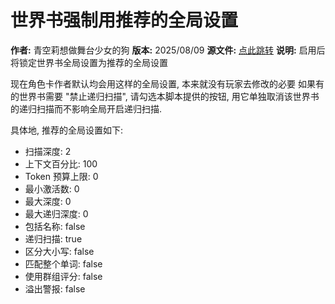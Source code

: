 # 世界书强制用推荐的全局设置

**作者:** 青空莉想做舞台少女的狗
**版本:** 2025/08/09
**源文件:** [点此跳转](https://gitgud.io/StageDog/tavern_resource/-/tree/main/src)
**说明:** 启用后将锁定世界书全局设置为推荐的全局设置

现在角色卡作者默认均会用这样的全局设置, 本来就没有玩家去修改的必要
如果有的世界书需要 "禁止递归扫描", 请勾选本脚本提供的按钮, 用它单独取消该世界书的递归扫描而不影响全局开启递归扫描.

具体地, 推荐的全局设置如下:

- 扫描深度: 2
- 上下文百分比: 100
- Token 预算上限: 0
- 最小激活数: 0
- 最大深度: 0
- 最大递归深度: 0
- 包括名称: false
- 递归扫描: true
- 区分大小写: false
- 匹配整个单词: false
- 使用群组评分: false
- 溢出警报: false
